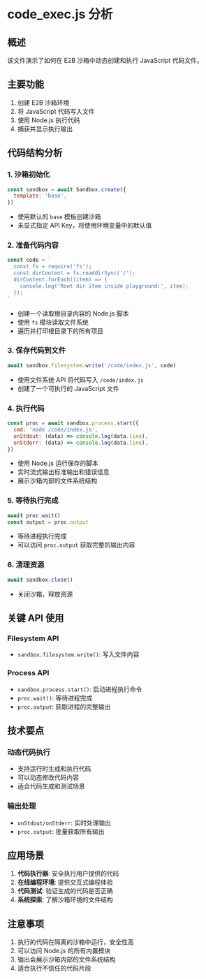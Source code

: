 # code_exec.js 分析

## 概述
该文件演示了如何在 E2B 沙箱中动态创建和执行 JavaScript 代码文件。

## 主要功能
1. 创建 E2B 沙箱环境
2. 将 JavaScript 代码写入文件
3. 使用 Node.js 执行代码
4. 捕获并显示执行输出

## 代码结构分析

### 1. 沙箱初始化
```javascript
const sandbox = await Sandbox.create({
  template: 'base',
})
```
- 使用默认的 `base` 模板创建沙箱
- 未显式指定 API Key，将使用环境变量中的默认值

### 2. 准备代码内容
```javascript
const code = `
  const fs = require('fs');
  const dirContent = fs.readdirSync('/');
  dirContent.forEach((item) => {
    console.log('Root dir item inside playground:', item);
  });
`
```
- 创建一个读取根目录内容的 Node.js 脚本
- 使用 `fs` 模块读取文件系统
- 遍历并打印根目录下的所有项目

### 3. 保存代码到文件
```javascript
await sandbox.filesystem.write('/code/index.js', code)
```
- 使用文件系统 API 将代码写入 `/code/index.js`
- 创建了一个可执行的 JavaScript 文件

### 4. 执行代码
```javascript
const proc = await sandbox.process.start({
  cmd: 'node /code/index.js',
  onStdout: (data) => console.log(data.line),
  onStderr: (data) => console.log(data.line),
})
```
- 使用 Node.js 运行保存的脚本
- 实时流式输出标准输出和错误信息
- 展示沙箱内部的文件系统结构

### 5. 等待执行完成
```javascript
await proc.wait()
const output = proc.output
```
- 等待进程执行完成
- 可以访问 `proc.output` 获取完整的输出内容

### 6. 清理资源
```javascript
await sandbox.close()
```
- 关闭沙箱，释放资源

## 关键 API 使用

### Filesystem API
- `sandbox.filesystem.write()`: 写入文件内容

### Process API
- `sandbox.process.start()`: 启动进程执行命令
- `proc.wait()`: 等待进程完成
- `proc.output`: 获取进程的完整输出

## 技术要点

### 动态代码执行
- 支持运行时生成和执行代码
- 可以动态修改代码内容
- 适合代码生成和测试场景

### 输出处理
- `onStdout/onStderr`: 实时处理输出
- `proc.output`: 批量获取所有输出

## 应用场景
1. **代码执行器**: 安全执行用户提供的代码
2. **在线编程环境**: 提供交互式编程体验
3. **代码测试**: 验证生成的代码是否正确
4. **系统探索**: 了解沙箱环境的文件结构

## 注意事项
1. 执行的代码在隔离的沙箱中运行，安全性高
2. 可以访问 Node.js 的所有内置模块
3. 输出会展示沙箱内部的文件系统结构
4. 适合执行不信任的代码片段